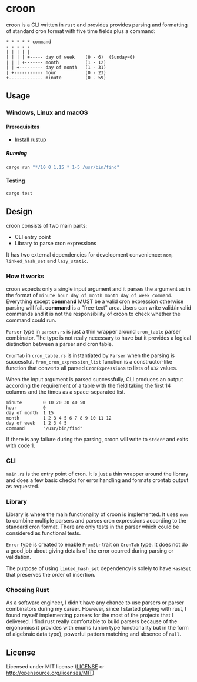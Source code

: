 # croon

croon is a CLI written in `rust` and provides provides parsing and formatting of standard cron format with five time fields plus a command:

```text
* * * * * command
- - - - -
| | | | |
| | | | +----- day of week    (0 - 6)  (Sunday=0)
| | | +------- month          (1 - 12)
| | +--------- day of month   (1 - 31)
| +----------- hour           (0 - 23)
+------------- minute         (0 - 59)
```

## Usage

### Windows, Linux and macOS

#### Prerequisites

- [Install rustup](https://rustup.rs/)

##### Running

```sh
cargo run "*/10 0 1,15 * 1-5 /usr/bin/find"
```

#### Testing

```sh
cargo test
```

## Design

croon consists of two main parts:

- CLI entry point
- Library to parse cron expressions

It has two external dependencies for development convenience: `nom`, `linked_hash_set` and `lazy_static`.

### How it works

croon expects only a single input argument and it parses the argument as in the format of `minute hour day_of_month month day_of_week command`. Everything except **command** MUST be a valid cron expression otherwise parsing will fail. **command** is a "free-text" area. Users can write valid/invalid commands and it is not the responsibility of croon to check whether the command could run.

`Parser` type in `parser.rs` is just a thin wrapper around `cron_table` parser combinator. The type is not really necessary to have but it provides a logical distinction between a parser and cron table.

`CronTab` in `cron_table.rs` is instantiated by `Parser` when the parsing is successful. `from_cron_expression_list` function is a constructor-like function that converts all parsed `CronExpression`s to lists of `u32` values.

When the input argument is parsed successfully, CLI produces an output according the requirement of a table with the field taking the first 14 columns and the times as a space-separated list.

```text
minute        0 10 20 30 40 50
hour          0
day of month  1 15
month         1 2 3 4 5 6 7 8 9 10 11 12
day of week   1 2 3 4 5
command       "/usr/bin/find"
```

If there is any failure during the parsing, croon will write to `stderr` and exits with code 1.

### CLI

`main.rs` is the entry point of cron. It is just a thin wrapper around the library and does a few basic checks for error handling and formats crontab output as requested.

### Library

Library is where the main functionality of croon is implemented. It uses `nom` to combine multiple parsers and parses cron expressions according to the standard cron format. There are only tests in the parser which could be considered as functional tests.

`Error` type is created to enable `FromStr` trait on `CronTab` type. It does not do a good job about giving details of the error ocurred during parsing or validation.

The purpose of using `linked_hash_set` dependency is solely to have `HashSet` that preserves the order of insertion.

### Choosing Rust

As a software engineer, I didn't have any chance to use parsers or parser combinators during my career. However, since I started playing with rust, I found myself implementing parsers for the most of the projects that I delivered. I find rust really comfortable to build parsers because of the ergonomics it provides with enums (union type functionality but in the form of algebraic data type), powerful pattern matching and absence of `null`.

## License

Licensed under MIT license ([LICENSE](LICENSE) or <http://opensource.org/licenses/MIT>)
